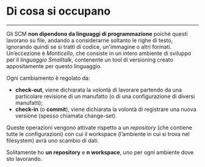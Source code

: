 # Di cosa si occupano
---
Gli SCM **non dipendono da linguaggi di programmazione** poiché questi lavorano su file, andando a considerarne soltanto le righe di testo, ignorando quindi se si tratti di codice, un'immagine o altri formati.
Un’eccezione è *Monticello*, che consiste in un intero ambiente di sviluppo per il *linguaggio Smalltalk*, contenente un tool di versioning creato appositamente per questo linguaggio.

Ogni cambiamento è regolato da:

- **check-out**, viene dichiarata la volontà di lavorare partendo da una particolare revisione di un manufatto (o di una configurazione di diversi manufatti);
- **check-in** (o **commit**), viene dichiarata la volontà di registrare una nuova versione (spesso chiamata change-set).

Queste operazioni vengono attivate rispetto a un _repository_ (che contiene tutte le configurazioni) con cui il workspace (l’ambiente in cui si trova nel filesystem) avrà uno scambio di dati.

Solitamente ho **un repository** e **n workspace**, uno per ogni ambiente dove sto lavorando.